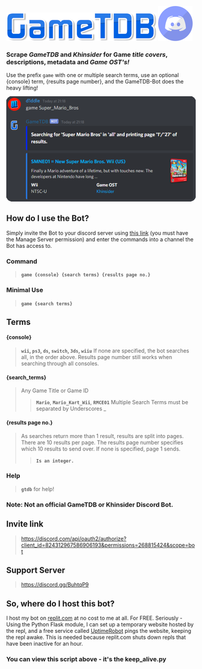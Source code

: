 ![# GameTDB](https://github.com/d1ddle/GameTDB-Bot/blob/main/img/GameTDB-400-1.png?raw=true)
![# -Bot](https://raw.githubusercontent.com/d1ddle/GameTDB-Bot/main/img/discord.png?raw=true)

### Scrape ***GameTDB*** and ***Khinsider*** for Game ***title covers***, descriptions, metadata and ***Game OST's!***

Use the prefix `game` with one or multiple search terms, use an optional {console} term, {results page number}, and the GameTDB-Bot does the heavy lifting!

![# Screenshot](https://github.com/d1ddle/GameTDB-Bot/blob/main/img/gtdb%20-screenshot.png?raw=true)

## How do I use the Bot?
Simply invite the Bot to your discord server using [this link](https://discord.com/api/oauth2/authorize?client_id=824312967586906193&permissions=268815424&scope=bot) (you must have the Manage Server permission) and enter the commands into a channel the Bot has access to.


### Command
> **`game {console} {search terms} {results page no.}`**


### Minimal Use
> **`game {search terms}`**


## Terms
#### {console}
> **`wii`, `ps3`, `ds`, `switch`, `3ds`, `wiiu`**
> If none are specified, the bot searches all, in the order above.
> Results page number still works when searching through all consoles.

#### {search_terms}
> Any Game Title or Game ID
>> **`Mario`**, **`Mario_Kart_Wii`**, **`RMCE01`**
> Multiple Search Terms must be separated by Underscores _

#### {results page no.}
> As searches return more than 1 result, results are split into pages.
> There are 10 results per page.
> The results page number specifies which 10 results to send over.
> If none is specified, page 1 sends.
>> **`Is an integer.`**


### Help
> **`gtdb`** for help!

### Note: Not an official GameTDB or Khinsider Discord Bot. 


## Invite link
> https://discord.com/api/oauth2/authorize?client_id=824312967586906193&permissions=268815424&scope=bot

## Support Server
> https://discord.gg/BuhtqP9

## So, where do I host this bot?
I host my bot on [replit.com](https://replit.com/@d1ddle/GamesTDB-Bot#main.py) at no cost to me at all. For FREE. Seriously -
Using the Python Flask module, I can set up a temporary website hosted by the repl, and a free service called [UptimeRobot](https://uptimerobot.com/) pings the website, keeping the repl awake. This is needed because replit.com shuts down repls that have been inactive for an hour. 

### You can view this script above - it's the keep_alive.py
